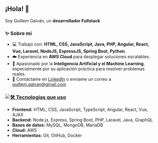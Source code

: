 ## ¡Hola! 👋

Soy Guillem Galván, un **desarrollador Fullstack**

### ✨ Sobre mí

* 💻 Trabajo con: **HTML, CSS, JavaScript, Java, PHP, Angular, React, Vue, Laravel, NodeJS, ExpressJS, Spring Boot, Python**.
* ☁️ Experiencia en **AWS Cloud** para desplegar soluciones escalables.
* 🌱 Apasionado por la **Inteligencia Artificial y el Machine Learning**, especialmente por su aplicación práctica para resolver problemas reales.
* 📧 Contáctame en [LinkedIn](https://www.linkedin.com/in/guillem-galvan/) o enviame un correo a guillem.galvan@gmail.com

### [![🛠️ Tecnologias que uso](https://skillicons.dev/icons?i=js,html,css,wasm)](https://skillicons.dev)

* **Frontend:** HTML, CSS, JavaScript, TypeScript, Angular, React, Vue, AJAX
* **Backend:** Node.js, Express, Spring Boot, PHP, Laravel, Java, GraphQL
* **Bases de datos:** MySQL, MongoDB, MariaDB
* **Cloud:** AWS
* **Herramientas:** Git, GitHub, Docker




